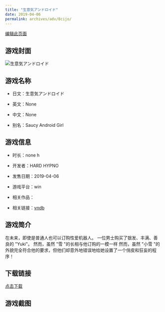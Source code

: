 ```yaml
---
title: "生意気アンドロイド"
date: 2019-04-06
permalink: archives/adv/8cijo/
---
```

[编辑此页面](https://github.com/ACG-3/ADV3-source/blob/main/source/_posts/%E7%94%9F%E6%84%8F%E6%B0%97%E3%82%A2%E3%83%B3%E3%83%89%E3%83%AD%E3%82%A4%E3%83%89.md)

## 游戏封面

![生意気アンドロイド](https://pan.timero.xyz/d/onedrive/img_lib_001/%E7%94%9F%E6%84%8F%E6%B0%97%E3%82%A2%E3%83%B3%E3%83%89%E3%83%AD%E3%82%A4%E3%83%89_cover.avif)


## 游戏名称

- 日文：生意気アンドロイド
- 英文：None
- 中文：None

- 别名：Saucy Android Girl


## 游戏信息

- 时长：none h
- 开发者：HARD HYPNO
- 发售日期：2019-04-06
- 游戏平台：win
- 相关作品：

- 相关链接：[vndb](https://vndb.org/v26247)


## 游戏简介

在未来，即使是普通人也可以订购性爱机器人。
一位男士购买了银发、丰满、善良的 "Yuki"。
然而，虽然 "雪 "的长相与他订购的一模一样
然而，虽然 "小雪 "的外貌完全符合他的要求，但他们却意外地错误地给她设置了一个俏皮和狂妄的程序！




## 下载链接

[点击下载](https://pan.timero.xyz/onedrive/adv_lib_001/%E7%94%9F%E6%84%8F%E6%B0%97%E3%82%A2%E3%83%B3%E3%83%89%E3%83%AD%E3%82%A4%E3%83%89)


## 游戏截图


